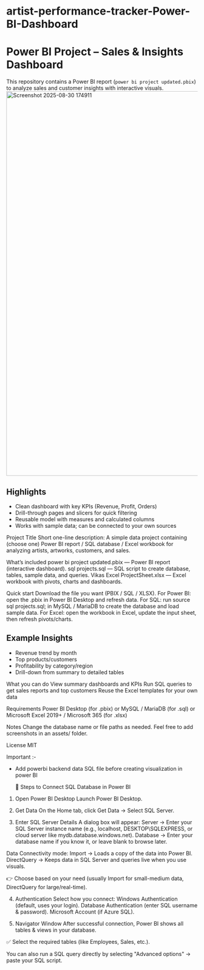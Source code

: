 # artist-performance-tracker-Power-BI-Dashboard

# Power BI Project – Sales & Insights Dashboard
This repository contains a Power BI report (`power bi project updated.pbix`) to analyze sales and customer insights with interactive visuals.
<img width="1919" height="1013" alt="Screenshot 2025-08-30 174911" src="https://github.com/user-attachments/assets/934c1dde-548f-4572-9cdf-e6cf84694384" />

## Highlights
- Clean dashboard with key KPIs (Revenue, Profit, Orders)
- Drill-through pages and slicers for quick filtering
- Reusable model with measures and calculated columns
- Works with sample data; can be connected to your own sources


Project Title
Short one-line description: A simple data project containing (choose one) Power BI report / SQL database / Excel workbook for analyzing artists, artworks, customers, and sales.

What’s included
power bi project updated.pbix — Power BI report (interactive dashboard).
sql projects.sql — SQL script to create database, tables, sample data, and queries.
Vikas Excel ProjectSheet.xlsx — Excel workbook with pivots, charts and dashboards.


Quick start
Download the file you want (PBIX / SQL / XLSX).
For Power BI: open the .pbix in Power BI Desktop and refresh data.
For SQL: run source sql projects.sql; in MySQL / MariaDB to create the database and load sample data.
For Excel: open the workbook in Excel, update the input sheet, then refresh pivots/charts.

## Example Insights
- Revenue trend by month
- Top products/customers
- Profitability by category/region
- Drill-down from summary to detailed tables


What you can do
View summary dashboards and KPIs
Run SQL queries to get sales reports and top customers
Reuse the Excel templates for your own data

Requirements
Power BI Desktop (for .pbix) or
MySQL / MariaDB (for .sql) or
Microsoft Excel 2019+ / Microsoft 365 (for .xlsx)

Notes
Change the database name or file paths as needed.
Feel free to add screenshots in an assets/ folder.

License
MIT

Important :-
* Add powerbi backend data SQL file before creating visualization in power BI

  🔹 Steps to Connect SQL Database in Power BI
1. Open Power BI Desktop
Launch Power BI Desktop.

2. Get Data
On the Home tab, click Get Data → Select SQL Server.

3. Enter SQL Server Details
A dialog box will appear:
Server → Enter your SQL Server instance name (e.g., localhost, DESKTOP\SQLEXPRESS, or cloud server like mydb.database.windows.net).
Database → Enter your database name if you know it, or leave blank to browse later.

Data Connectivity mode:
Import → Loads a copy of the data into Power BI.
DirectQuery → Keeps data in SQL Server and queries live when you use visuals.

👉 Choose based on your need (usually Import for small-medium data, DirectQuery for large/real-time).

4. Authentication
Select how you connect:
Windows Authentication (default, uses your login).
Database Authentication (enter SQL username & password).
Microsoft Account (if Azure SQL).

5. Navigator Window
After successful connection, Power BI shows all tables & views in your database.

✅ Select the required tables (like Employees, Sales, etc.).

You can also run a SQL query directly by selecting "Advanced options" → paste your SQL script.


